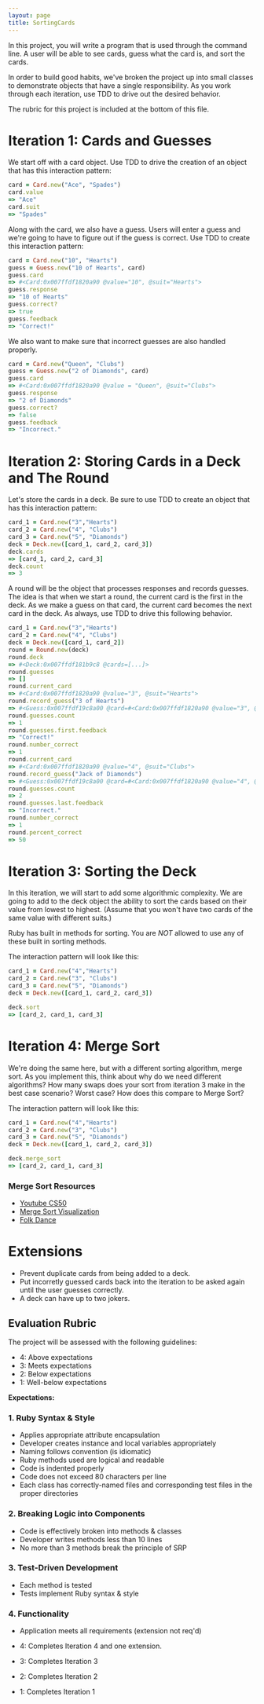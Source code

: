 ```yaml
--- 
layout: page
title: SortingCards
---
```


In this project, you will write a program that is used through the command line. A user will be able to see cards, guess what the card is, and sort the cards.

In order to build good habits, we've broken the project up into small classes to demonstrate objects that have a single responsibility. As you work through each iteration, use TDD to drive out the desired behavior.

The rubric for this project is included at the bottom of this file.

# Iteration 1: Cards and Guesses

We start off with a card object. Use TDD to drive the creation of an object that has this interaction pattern:

```ruby
card = Card.new("Ace", "Spades")
card.value
=> "Ace"
card.suit
=> "Spades"
```

Along with the card, we also have a guess.  Users will enter a guess and we're going to have to figure out if the guess is correct. Use TDD to create this interaction pattern:

```ruby
card = Card.new("10", "Hearts")
guess = Guess.new("10 of Hearts", card)
guess.card
=> #<Card:0x007ffdf1820a90 @value="10", @suit="Hearts">
guess.response
=> "10 of Hearts"
guess.correct?
=> true
guess.feedback
=> "Correct!"
```

We also want to make sure that incorrect guesses are also handled properly.

```ruby
card = Card.new("Queen", "Clubs")
guess = Guess.new("2 of Diamonds", card)
guess.card
=> #<Card:0x007ffdf1820a90 @value = "Queen", @suit="Clubs">
guess.response
=> "2 of Diamonds"
guess.correct?
=> false
guess.feedback
=> "Incorrect."
```

# Iteration 2: Storing Cards in a Deck and The Round

Let's store the cards in a deck. Be sure to use TDD to create an object that has this interaction pattern:

```ruby
card_1 = Card.new("3","Hearts")
card_2 = Card.new("4", "Clubs")
card_3 = Card.new("5", "Diamonds")
deck = Deck.new([card_1, card_2, card_3])
deck.cards
=> [card_1, card_2, card_3]
deck.count
=> 3
```

A round will be the object that processes responses and records guesses. The idea is that when we start a round, the current card is the first in the deck. As we make a guess on that card, the current card becomes the next card in the deck. As always, use TDD to drive this following behavior.

```ruby
card_1 = Card.new("3","Hearts")
card_2 = Card.new("4", "Clubs")
deck = Deck.new([card_1, card_2])
round = Round.new(deck)
round.deck
=> #<Deck:0x007ffdf181b9c8 @cards=[...]>
round.guesses
=> []
round.current_card
=> #<Card:0x007ffdf1820a90 @value="3", @suit="Hearts">
round.record_guess("3 of Hearts")
=> #<Guess:0x007ffdf19c8a00 @card=#<Card:0x007ffdf1820a90 @value="3", @suit="Hearts">, @response="3 of Hearts">
round.guesses.count
=> 1
round.guesses.first.feedback
=> "Correct!"
round.number_correct
=> 1
round.current_card
=> #<Card:0x007ffdf1820a90 @value="4", @suit="Clubs">
round.record_guess("Jack of Diamonds")
=> #<Guess:0x007ffdf19c8a00 @card=#<Card:0x007ffdf1820a90 @value="4", @suit="Clubs">, @response="Jack of Diamonds">
round.guesses.count
=> 2
round.guesses.last.feedback
=> "Incorrect."
round.number_correct
=> 1
round.percent_correct
=> 50
```

# Iteration 3: Sorting the Deck

In this iteration, we will start to add some algorithmic complexity. We are going to add to the deck object the ability to sort the cards based on their value from lowest to highest. (Assume that you won't have two cards of the same value with different suits.)

Ruby has built in methods for sorting. You are *NOT* allowed to use any of these built in sorting methods.

The interaction pattern will look like this:

```ruby
card_1 = Card.new("4","Hearts")
card_2 = Card.new("3", "Clubs")
card_3 = Card.new("5", "Diamonds")
deck = Deck.new([card_1, card_2, card_3])

deck.sort
=> [card_2, card_1, card_3]
```

# Iteration 4: Merge Sort

We're doing the same here, but with a different sorting algorithm, merge sort. As you implement this, think about why do we need different algorithms? How many swaps does your sort from iteration 3 make in the best case scenario? Worst case? How does this compare to Merge Sort?

The interaction pattern will look like this:

```ruby
card_1 = Card.new("4","Hearts")
card_2 = Card.new("3", "Clubs")
card_3 = Card.new("5", "Diamonds")
deck = Deck.new([card_1, card_2, card_3])

deck.merge_sort
=> [card_2, card_1, card_3]
```
### Merge Sort Resources

* [Youtube CS50](https://youtu.be/Pr2Jf83_kG0)
* [Merge Sort Visualization](https://www.youtube.com/watch?v=ZRPoEKHXTJg)
* [Folk Dance](https://www.youtube.com/watch?v=XaqR3G_NVoo)

# Extensions

* Prevent duplicate cards from being added to a deck.
* Put incorretly guessed cards back into the iteration to be asked again until the user guesses correctly.
* A deck can have up to two jokers. 


## Evaluation Rubric

The project will be assessed with the following guidelines:

* 4: Above expectations
* 3: Meets expectations
* 2: Below expectations
* 1: Well-below expectations

**Expectations:**

### 1. Ruby Syntax & Style

* Applies appropriate attribute encapsulation  
* Developer creates instance and local variables appropriately
* Naming follows convention (is idiomatic)
* Ruby methods used are logical and readable
* Code is indented properly
* Code does not exceed 80 characters per line
* Each class has correctly-named files and corresponding test files in the proper directories 

### 2. Breaking Logic into Components

* Code is effectively broken into methods & classes 
* Developer writes methods less than 10 lines 
* No more than 3 methods break the principle of SRP 

### 3. Test-Driven Development

* Each method is tested  
* Tests implement Ruby syntax & style   

### 4. Functionality

* Application meets all requirements (extension not req'd)

* 4: Completes Iteration 4 and one extension.
* 3: Completes Iteration 3
* 2: Completes Iteration 2
* 1: Completes Iteration 1
